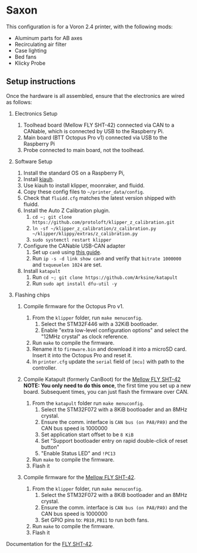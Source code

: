 # Saxon

This configuration is for a Voron 2.4 printer, with the following mods:

- Aluminum parts for AB axes
- Recirculating air filter
- Case lighting
- Bed fans
- Klicky Probe

## Setup instructions

Once the hardware is all assembled, ensure that the electronics are wired as follows:

1. Electronics Setup
   1. Toolhead board (Mellow FLY SHT-42) connected via CAN to a CANable, which is connected by USB to the Raspberry Pi.
   2. Main board (BTT Octopus Pro v1) connected via USB to the Raspberry Pi
   3. Probe connected to main board, not the toolhead.

2. Software Setup
   1. Install the standard OS on a Raspberry Pi,
   2. Install [kiauh](https://github.com/dw-0/kiauh).
   3. Use kiauh to install klipper, moonraker, and fluidd.
   4. Copy these config files to `~/printer_data/config`.
   5. Check that `fluidd.cfg` matches the latest version shipped with fluidd.
   6. Install the Auto Z Calibration plugin.
      1. `cd ~; git clone https://github.com/protoloft/klipper_z_calibration.git`
      2. `ln -sf ~/klipper_z_calibration/z_calibration.py ~/klipper/klippy/extras/z_calibration.py`
      3. `sudo systemctl restart klipper`
   7. Configure the CANable USB-CAN adapter
      1. Set up `can0` using [this guide](https://mellow-3d.github.io/fly-sht42_klipper.html).
      2. Run `ip -s -d link show can0` and verify that `bitrate 1000000` and `txqueuelen 1024` are set.
   8. Install `katapult`
      1. Run `cd ~; git clone https://github.com/Arksine/katapult`
      2. Run `sudo apt install dfu-util -y`

3. Flashing chips
   1. Compile firmware for the Octopus Pro v1.
      1. From the `klipper` folder, run `make menuconfig`.
         1. Select the STM32F446 with a 32KiB bootloader.
         2. Enable "extra low-level configuration options" and select the "12MHz crystal" as clock reference.
      2. Run `make` to compile the firmware.
      3. Rename it to `firmware.bin` and download it into a microSD card. Insert it into the Octopus Pro and reset it.
      4. In `printer.cfg` update the `serial` field of `[mcu]` with path to the controller.

   2. Compile Katapult (formerly CanBoot) for the [Mellow FLY SHT-42](https://mellow-3d.github.io/fly-sht42_canboot_can.html) **NOTE: You only need to do this once**, the first time you set up a new board. Subsequent times, you can just flash the firmware over CAN.
      1. From the `katapult` folder run `make menuconfig`.
         1. Select the STM32F072 with a 8KiB bootloader and an 8MHz crystal.
         2. Ensure the comm. interface is `CAN bus (on PA8/PA9)` and the CAN bus speed is 1000000
         3. Set application start offset to be `8 KiB`
         4. Set "Support bootloader entry on rapid double-click of reset button"
         5. "Enable Status LED" and `!PC13`
      2. Run `make` to compile the firmware.
      3. Flash it

   3. Compile firmware for the [Mellow FLY SHT-42](https://mellow-3d.github.io/fly-sht42_klipper_can.html).
      1. From the `klipper` folder, run `make menuconfig`.
         1. Select the STM32F072 with a 8KiB bootloader and an 8MHz crystal.
         2. Ensure the comm. interface is `CAN bus (on PA8/PA9)` and the CAN bus speed is 1000000
         3. Set GPIO pins to: `PB10,PB11` to run both fans.
      2. Run `make` to compile the firmware.
      3. Flash it

Documentation for the [FLY SHT-42](https://mellow-3d.github.io/fly-sht42_general.html).
